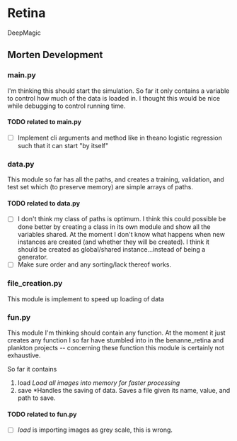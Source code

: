 # Retina
DeepMagic

## Morten Development

### main.py
I'm thinking this should start the simulation.  So far it only contains a variable to control how much of the data is loaded in.  I thought this would be nice while debugging to control running time. 

#### TODO related to main.py
- [ ] Implement cli arguments and method like in theano logistic regression such that it can start "by itself"

### data.py
This module so far has all the paths, and creates a training, validation, and test set which (to preserve memory) are simple arrays of paths.

#### TODO related to data.py
- [ ] I don't think my class of paths is optimum.  I think this could possible be done better by creating a class in its own module and show all the variables shared. At the moment I don't know what happens when new instances are created (and whether they will be created).  I think it should be created as global/shared instance...instead of being a generator.  
- [ ] Make sure order and any sorting/lack thereof works. 

### file_creation.py
This module is implement to speed up loading of data


### fun.py
This module I'm thinking should contain any function.  At the moment it just creates any function I so far have stumbled into in the benanne_retina and plankton projects -- concerning these function this module is certainly not exhaustive.

So far it contains 
1. load  *Load all images into memory for faster processing*
2. save *Handles the saving of data. Saves a file given its name, value, and path to save.  


#### TODO related to fun.py
- [ ] *load* is importing images as grey scale, this is wrong.







